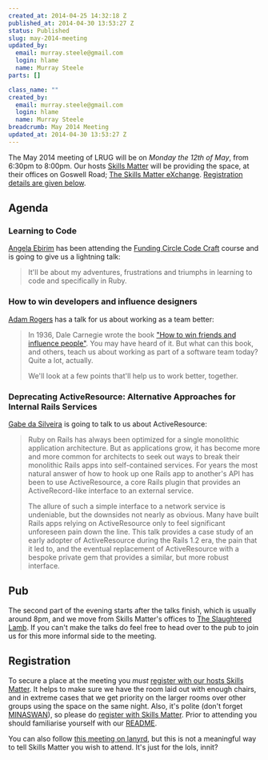 ```yaml
--- 
created_at: 2014-04-25 14:32:18 Z
published_at: 2014-04-30 13:53:27 Z
status: Published
slug: may-2014-meeting
updated_by: 
  email: murray.steele@gmail.com
  login: hlame
  name: Murray Steele
parts: []

class_name: ""
created_by: 
  email: murray.steele@gmail.com
  login: hlame
  name: Murray Steele
breadcrumb: May 2014 Meeting
updated_at: 2014-04-30 13:53:27 Z
---
```


The May 2014 meeting of LRUG will be on *Monday the 12th of May*, from 6:30pm to 8:00pm.  Our hosts [Skills Matter](http://skillsmatter.com/) will be providing the space, at their offices on Goswell Road; [The Skills Matter eXchange](https://skillsmatter.com/locations/96-skills-matter-exchange).  <a href="#may14registration">Registration details are given below</a>.

Agenda
------

### Learning to Code

[Angela Ebirim](https://twitter.com/obia67) has been attending the [Funding Circle Code Craft](http://tech.fundingcircle.com/codecraft/) course and is going to give us a lightning talk:

> It'll be about my adventures, frustrations and triumphs in learning to code and specifically in Ruby.

### How to win developers and influence designers

[Adam Rogers](https://twitter.com/rodreegez) has a talk for us about working as a team better:

> In 1936, Dale Carnegie wrote the book ["How to win friends and influence people"](http://www.amazon.co.uk/How-Win-Friends-Influence-People/dp/0091906814/). 
> You may have heard of it. But what can this book, and others, teach us about 
> working as part of a software team today? Quite a lot, actually.
>
> We'll look at a few points that'll help us to work better, together.

### Deprecating ActiveResource: Alternative Approaches for Internal Rails Services

[Gabe da Silveira](https://twitter.com/dasil003) is going to talk to us about ActiveResource:

> Ruby on Rails has always been optimized for a single monolithic application
> architecture.  But as applications grow, it has become more and more common 
> for architects to seek out ways to break their monolithic Rails apps into 
> self-contained services.  For years the most natural answer of how to hook
> up one Rails app to another's API has been to use ActiveResource, a core 
> Rails plugin that provides an ActiveRecord-like interface to an external service.
> 
> The allure of such a simple interface to a network service is undeniable, but
> the downsides not nearly as obvious.  Many have built Rails apps relying on 
> ActiveResource only to feel significant unforeseen pain down the line.  This 
> talk provides a case study of an early adopter of ActiveResource during the 
> Rails 1.2 era, the pain that it led to, and the eventual replacement of
> ActiveResource with a bespoke private gem that provides a similar, but more
> robust interface.

Pub
---

The second part of the evening starts after the talks finish, which is usually around 8pm, and we move from Skills Matter's offices to [The Slaughtered Lamb](http://www.theslaughteredlambpub.com/).  If you can't make the talks do feel free to head over to the pub to join us for this more informal side to the meeting.

Registration <a name="may14registration">&nbsp;</a>
---------------------------------------------------

To secure a place at the meeting you *must* [register with our hosts Skills Matter](https://skillsmatter.com/meetups/6382-learning-to-code-how-to-win-developers-and-deprecating-activeresource).  It helps to make sure we have the room laid out with enough chairs, and in extreme cases that we get priority on the larger rooms over other groups using the space on the same night.  Also, it's polite (don't forget [MINASWAN](http://oreilly.com/ruby/excerpts/ruby-learning-rails/ruby-glossary.html#I_indexterm_d1e32036)), so please do [register with Skills Matter](https://skillsmatter.com/meetups/6382-learning-to-code-how-to-win-developers-and-deprecating-activeresource).  Prior to attending you should familiarise yourself with our [README](http://readme.lrug.org/).

You can also follow [this meeting on lanyrd](http://lanyrd.com/2014/lrug-may/), but this is not a meaningful way to tell Skills Matter you wish to attend.  It's just for the lols, innit?
